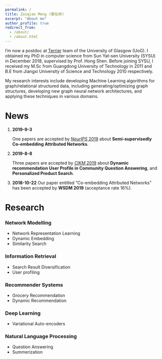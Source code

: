 ```yaml
---
permalink: /
title: Zaiqiao Meng (蒙在桥)
excerpt: "About me"
author_profile: true
redirect_from: 
  - /about/
  - /about.html
---
```


I’m now a postdoc at [Terrier](http://terrierteam.dcs.gla.ac.uk/People.html) team of the University of Glasgow (UoG). I obtained my PhD in computer science from Sun Yat-sen University (SYSU) in December 2018, supervised by Prof. Hong Shen. Before joining SYSU, I received my M.Sc from Guangdong University of Technology in 2011 and B.E from Jiangxi University of Science and Technology 2010 respectively. 

My research interests include developing Machine Learning algorithms for graph/relational structured data, including generating/optimizing graph structures, developing new graph neural network architectures, and applying these techniques in various domains.

News
======
1. **2019-9-3**

   One papers are accepted by [*NeurIPS* 2019](https://neurips.cc/Conferences/2019/)  about **Semi-supervisedly Co-embedding Attributed Networks**.
   
2. **2019-8-8**

   Three papers are accepted by [*CIKM* 2019](http://www.cikm2019.net/) about **Dynamic recommendation** **User Profile in Community Question Answering**, and **Personalized Product Search**.
   
3. **2018-10-22**
   Our paper entitled “Co-embedding Attributed Networks” has been accepted by **WSDM 2019** (acceptance rate 16%).



# Research

### Network Modelling

- Network Representation Learning
- Dynamic Embedding
- Similarity Search

### Information Retrieval

- Search Result Diversification
- User profiling

### Recommender Systems

- Grocery Recommendation
- Dynamic Recommendation

### Deep Learning

- Variational Auto-encoders

### Natural Language Processing 

- Question Answering
- Summerization